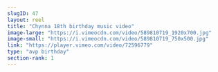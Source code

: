 ```yaml
---
slugID: 47 
layout: reel
title: "Chynna 18th birthday music video"
image-large: "https://i.vimeocdn.com/video/589810719_1920x700.jpg"
image-small: "https://i.vimeocdn.com/video/589810719_750x500.jpg"
link: "https://player.vimeo.com/video/72596779"
type: "avp birthday"
section-rank: 1
---
```

